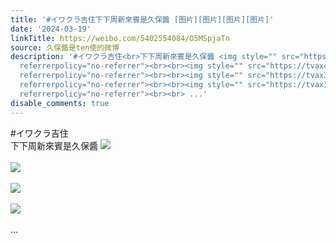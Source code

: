 ```yaml
---
title: '#イワクラ吉住下下周新來賓是久保醬 [图片][图片][图片][图片]'
date: '2024-03-19'
linkTitle: https://weibo.com/5402554084/O5MSpjaTn
source: 久保醬是ten使的微博
description: '#イワクラ吉住<br>下下周新來賓是久保醬 <img style="" src="https://tvax1.sinaimg.cn/large/005TCz76gy1hnwrim9h4dj30gt0ion2t.jpg"
  referrerpolicy="no-referrer"><br><br><img style="" src="https://tvax4.sinaimg.cn/large/005TCz76gy1hnwrimxgswj30q30okgnm.jpg"
  referrerpolicy="no-referrer"><br><br><img style="" src="https://tvax3.sinaimg.cn/large/005TCz76gy1hnwrinf225j30cr0kfq8g.jpg"
  referrerpolicy="no-referrer"><br><br><img style="" src="https://tvax3.sinaimg.cn/large/005TCz76gy1hnwrinv196j30bh0kmq7i.jpg"
  referrerpolicy="no-referrer"><br><br> ...'
disable_comments: true
---
```

#イワクラ吉住<br>下下周新來賓是久保醬 <img style="" src="https://tvax1.sinaimg.cn/large/005TCz76gy1hnwrim9h4dj30gt0ion2t.jpg" referrerpolicy="no-referrer"><br><br><img style="" src="https://tvax4.sinaimg.cn/large/005TCz76gy1hnwrimxgswj30q30okgnm.jpg" referrerpolicy="no-referrer"><br><br><img style="" src="https://tvax3.sinaimg.cn/large/005TCz76gy1hnwrinf225j30cr0kfq8g.jpg" referrerpolicy="no-referrer"><br><br><img style="" src="https://tvax3.sinaimg.cn/large/005TCz76gy1hnwrinv196j30bh0kmq7i.jpg" referrerpolicy="no-referrer"><br><br> ...